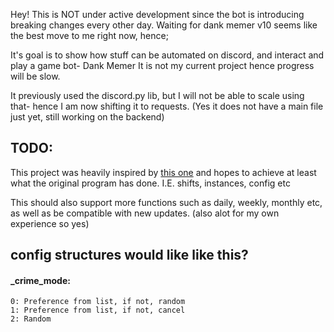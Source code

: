 Hey!
This is NOT under active development since the bot is introducing breaking changes every other day.
Waiting for dank memer v10 seems like the best move to me right now, hence;

It's goal is to show how stuff can be automated on discord, and interact and play a game bot- Dank Memer
It is not my current project hence progress will be slow.

It previously used the discord.py lib, but I will not be able to scale using that- hence I am now shifting it to requests.
(Yes it does not have a main file just yet, still working on the backend)

## TODO:

This project was heavily inspired by [this one](https://github.com/dankgrinder/dankgrinder) and hopes to achieve at least what the original program has done.
I.E. shifts, instances, config etc

This should also support more functions such as daily, weekly, monthly etc, as well as be compatible with new updates.
(also alot for my own experience so yes)

## config structures would like like this?

#### \_crime_mode:

    0: Preference from list, if not, random
    1: Preference from list, if not, cancel
    2: Random
